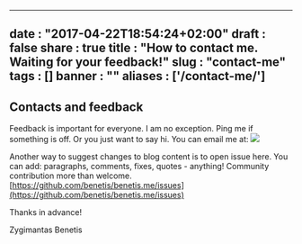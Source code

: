 
---
date : "2017-04-22T18:54:24+02:00"
draft : false
share : true
title : "How to contact me. Waiting for your feedback!"
slug : "contact-me"
tags : []
banner : ""
aliases : ['/contact-me/']
---

## Contacts and feedback

Feedback is important for everyone. I am no exception. Ping me if something is off. Or you just want to say hi. You can email me at:
![](/images/2017/04/contacts.png)

Another way to suggest changes to blog content is to open issue here. You can add: paragraphs, comments, fixes, quotes - anything! Community contribution more than welcome. [https://github.com/benetis/benetis.me/issues](https://github.com/benetis/benetis.me/issues)

Thanks in advance!

Zygimantas Benetis
